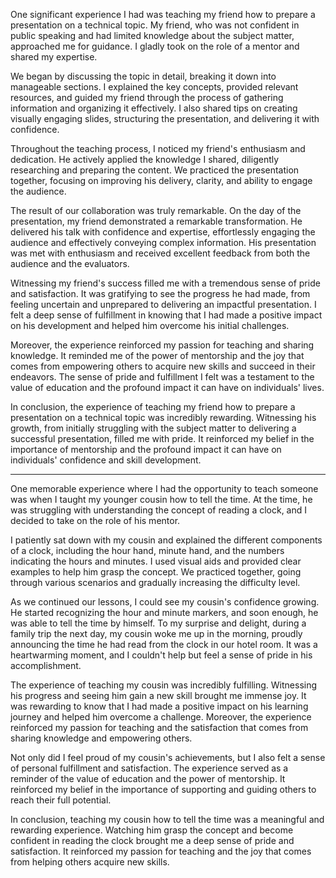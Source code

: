 One significant experience I had was teaching my friend how to prepare a presentation on a technical topic. My friend, who was not confident in public speaking and had limited knowledge about the subject matter, approached me for guidance. I gladly took on the role of a mentor and shared my expertise.

We began by discussing the topic in detail, breaking it down into manageable sections. I explained the key concepts, provided relevant resources, and guided my friend through the process of gathering information and organizing it effectively. I also shared tips on creating visually engaging slides, structuring the presentation, and delivering it with confidence.

Throughout the teaching process, I noticed my friend's enthusiasm and dedication. He actively applied the knowledge I shared, diligently researching and preparing the content. We practiced the presentation together, focusing on improving his delivery, clarity, and ability to engage the audience.

The result of our collaboration was truly remarkable. On the day of the presentation, my friend demonstrated a remarkable transformation. He delivered his talk with confidence and expertise, effortlessly engaging the audience and effectively conveying complex information. His presentation was met with enthusiasm and received excellent feedback from both the audience and the evaluators.

Witnessing my friend's success filled me with a tremendous sense of pride and satisfaction. It was gratifying to see the progress he had made, from feeling uncertain and unprepared to delivering an impactful presentation. I felt a deep sense of fulfillment in knowing that I had made a positive impact on his development and helped him overcome his initial challenges.

Moreover, the experience reinforced my passion for teaching and sharing knowledge. It reminded me of the power of mentorship and the joy that comes from empowering others to acquire new skills and succeed in their endeavors. The sense of pride and fulfillment I felt was a testament to the value of education and the profound impact it can have on individuals' lives.

In conclusion, the experience of teaching my friend how to prepare a presentation on a technical topic was incredibly rewarding. Witnessing his growth, from initially struggling with the subject matter to delivering a successful presentation, filled me with pride. It reinforced my belief in the importance of mentorship and the profound impact it can have on individuals' confidence and skill development.


---

One memorable experience where I had the opportunity to teach someone was when I taught my younger cousin how to tell the time. At the time, he was struggling with understanding the concept of reading a clock, and I decided to take on the role of his mentor.

I patiently sat down with my cousin and explained the different components of a clock, including the hour hand, minute hand, and the numbers indicating the hours and minutes. I used visual aids and provided clear examples to help him grasp the concept. We practiced together, going through various scenarios and gradually increasing the difficulty level.

As we continued our lessons, I could see my cousin's confidence growing. He started recognizing the hour and minute markers, and soon enough, he was able to tell the time by himself. To my surprise and delight, during a family trip the next day, my cousin woke me up in the morning, proudly announcing the time he had read from the clock in our hotel room. It was a heartwarming moment, and I couldn't help but feel a sense of pride in his accomplishment.

The experience of teaching my cousin was incredibly fulfilling. Witnessing his progress and seeing him gain a new skill brought me immense joy. It was rewarding to know that I had made a positive impact on his learning journey and helped him overcome a challenge. Moreover, the experience reinforced my passion for teaching and the satisfaction that comes from sharing knowledge and empowering others.

Not only did I feel proud of my cousin's achievements, but I also felt a sense of personal fulfillment and satisfaction. The experience served as a reminder of the value of education and the power of mentorship. It reinforced my belief in the importance of supporting and guiding others to reach their full potential.

In conclusion, teaching my cousin how to tell the time was a meaningful and rewarding experience. Watching him grasp the concept and become confident in reading the clock brought me a deep sense of pride and satisfaction. It reinforced my passion for teaching and the joy that comes from helping others acquire new skills.
